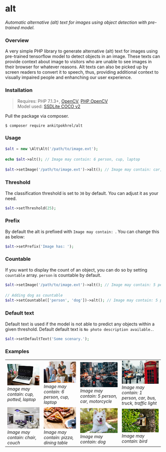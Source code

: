 # alt

_Automatic alternative (alt) text for images using object detection with pre-trained model._

### Overview

A very simple PHP library to generate alternative (alt) text for images using pre-trained tensorflow model to detect objects in an image. These texts can provide context about image to visitors who are unable to see images in their browser for whatever reasons. Alt texts can also be picked up by screen readers to convert it to speech, thus, providing additional context to visually impaired people and enhanching our user experience.

### Installation

> Requires: PHP 7.1.3+, [OpenCV](https://opencv.org/), [PHP OpenCV](https://github.com/php-opencv/php-opencv)  
> Model used:  [SSDLite COCO v2](https://github.com/tensorflow/models/blob/master/research/object_detection/g3doc/detection_model_zoo.md)

Pull the package via composer.
```shell
$ composer require ankitpokhrel/alt
```

### Usage

```php
$alt = new \Alt\Alt('/path/to/image.ext');

echo $alt->alt(); // Image may contain: 6 person, cup, laptop

$alt->setImage('/path/to/image.ext')->alt(); // Image may contain: car, motorcycle
```

### Threshold

The classification threshold is set to `30` by default. You can adjust it as your need.

```php
$alt->setThreshold(25);
```

### Prefix

By default the alt is prefixed with `Image may contain: `. You can change this as below:

```php
$alt->setPrefix('Image has: ');
```

### Countable

If you want to display the count of an object, you can do so by setting `countable` array. `person` is countable by default.

```php
$alt->setImage('/path/to/image.ext')->alt(); // Image may contain: 5 person, dog, cup

// Adding dog as countable
$alt->setCountable(['person', 'dog'])->alt(); // Image may contain: 5 person, 2 dog, cup
```

### Default text

Default text is used if the model is not able to predict any objects within a given threshold. Default default text is `No photo description available.`.

```php
$alt->setDefaultText('Some scenary.');
```

### Examples
| | | | |
|-|-|-|-|
| <img src="tests/images/workplace.jpg" width="300" alt="Image may contain: cup, potted plant, laptop"> <br>_Image may contain: cup, potted, laptop_ | <img src="tests/images/people.jpg" width="300" alt="Image may contain: 6 person, cup, laptop"> <br>_Image may contain: 6 person, cup, laptop_ | <img src="tests/images/street.jpg" width="300" alt="Image may contain: 5 person, car, motorcycle"> <br>_Image may contain: 5 person, car, motorcycle_ | <img src="tests/images/london.jpg" width="300" alt="Image may contain: 1 person, car, bus, truck, traffic light"> <br>_Image may contain: 1 person, car, bus, truck, traffic light_ |
| <img src="tests/images/home.jpg" width="300" alt="Image may contain: chair, couch"> <br>_Image may contain: chair, couch_ | <img src="tests/images/pizza.jpg" width="300" alt="Image may contain: pizza, dining table"> <br>_Image may contain: pizza, dining table_ | <img src="tests/images/dog.jpg" width="300" alt="Image may contain: dog"> <br>_Image may contain: dog_ | <img src="tests/images/birds.jpg" width="300" alt="Image may contain: bird"> <br>_Image may contain: bird_ |

